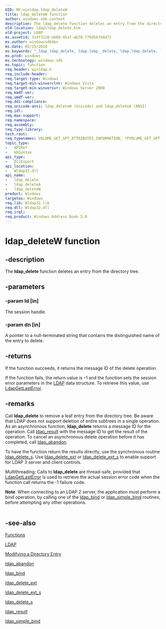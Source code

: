 ```yaml
---
UID: NF:winldap.ldap_deleteW
title: ldap_deleteW function
author: windows-sdk-content
description: The ldap_delete function deletes an entry from the directory tree.
old-location: ldap\ldap_delete.htm
old-project: LDAP
ms.assetid: 314f3128-ab09-45a7-a678-779d5b7d4d72
ms.author: windowssdkdev
ms.date: 05/15/2018
ms.keywords: "_ldap_ldap_delete, ldap.ldap__delete, ldap.ldap_delete, ldap_delete, ldap_delete function [LDAP], ldap_deleteA, ldap_deleteW, winldap/ldap_delete, winldap/ldap_deleteA, winldap/ldap_deleteW"
ms.prod: windows
ms.technology: windows-sdk
ms.topic: function
req.header: winldap.h
req.include-header: 
req.target-type: Windows
req.target-min-winverclnt: Windows Vista
req.target-min-winversvr: Windows Server 2008
req.kmdf-ver: 
req.umdf-ver: 
req.ddi-compliance: 
req.unicode-ansi: ldap_deleteW (Unicode) and ldap_deleteA (ANSI)
req.idl: 
req.max-support: 
req.namespace: 
req.assembly: 
req.type-library: 
tech.root: 
req.typenames: VOLUME_GET_GPT_ATTRIBUTES_INFORMATION, *PVOLUME_GET_GPT_ATTRIBUTES_INFORMATION
topic_type:
-	APIRef
-	kbSyntax
api_type:
-	DllExport
api_location:
-	Wldap32.dll
api_name:
-	ldap_delete
-	ldap_deleteA
-	ldap_deleteW
product: Windows
targetos: Windows
req.lib: Wldap32.lib
req.dll: Wldap32.dll
req.irql: 
req.product: Windows Address Book 5.0
---
```


# ldap_deleteW function


## -description


The <b>ldap_delete</b> function deletes an entry from the directory tree.


## -parameters




### -param ld [in]

The session handle.


### -param dn [in]

A pointer to a null-terminated string that contains the distinguished name of the entry to delete.


## -returns



If the function succeeds, it returns the message ID of the delete operation.

If the function fails, the return value is –1 and the function sets the session error parameters in the 
<a href="https://msdn.microsoft.com/844093e1-daba-494d-91b3-67455ff2e456">LDAP</a> data structure. To retrieve this value, use <a href="https://msdn.microsoft.com/04bcdd90-344a-4f2d-a700-e725584e49d9">LdapGetLastError</a>.




## -remarks



Call <b>ldap_delete</b> to remove a leaf entry from the directory tree. Be aware that LDAP does not support deletion of entire subtrees in a single operation. As an asynchronous function, <b>ldap_delete</b> returns a message ID for the operation. Call 
<a href="https://msdn.microsoft.com/e047fccc-a875-4360-be1b-3ac3dea15dd6">ldap_result</a> with the message ID to get the result of the operation. To cancel an asynchronous delete operation before it has completed, call 
<a href="https://msdn.microsoft.com/5c238d98-77f5-4702-bae1-80cdec70a30c">ldap_abandon</a>.

To have the function return the results directly, use the synchronous routine 
<a href="https://msdn.microsoft.com/cded1b76-0fad-454f-bf5a-c500c9079f08">ldap_delete_s</a>. Use 
<a href="https://msdn.microsoft.com/65c4fa7c-76d8-47ec-b5c5-bf671529f5f1">ldap_delete_ext</a> or 
<a href="https://msdn.microsoft.com/eb00a5c1-b7b8-4b68-9d91-d52235f5e1ff">ldap_delete_ext_s</a> to enable support for LDAP 3 server and client controls.

Multithreading: Calls to <b>ldap_delete</b> are thread-safe, provided that 
<a href="https://msdn.microsoft.com/04bcdd90-344a-4f2d-a700-e725584e49d9">LdapGetLastError</a> is used to retrieve the actual session error code when the function call returns the -1 failure code.

<div class="alert"><b>Note</b>  When connecting to an LDAP 2 server, the application must perform a bind operation, by calling one of the 
<a href="https://msdn.microsoft.com/889636f2-3dd0-4027-aa35-d7b7930d9e69">ldap_bind</a> or 
<a href="https://msdn.microsoft.com/13fc47c5-094b-4a91-8e5f-bfff8c72b431">ldap_simple_bind</a> routines, before attempting any other operations.</div>
<div> </div>



## -see-also




<a href="https://msdn.microsoft.com/library/windows/hardware/dn938561">Functions</a>



<a href="https://msdn.microsoft.com/844093e1-daba-494d-91b3-67455ff2e456">LDAP</a>



<a href="https://msdn.microsoft.com/ad7be3a1-663c-489e-8eb3-1aea910ee366">Modifying a Directory Entry</a>



<a href="https://msdn.microsoft.com/5c238d98-77f5-4702-bae1-80cdec70a30c">ldap_abandon</a>



<a href="https://msdn.microsoft.com/889636f2-3dd0-4027-aa35-d7b7930d9e69">ldap_bind</a>



<a href="https://msdn.microsoft.com/65c4fa7c-76d8-47ec-b5c5-bf671529f5f1">ldap_delete_ext</a>



<a href="https://msdn.microsoft.com/eb00a5c1-b7b8-4b68-9d91-d52235f5e1ff">ldap_delete_ext_s</a>



<a href="https://msdn.microsoft.com/cded1b76-0fad-454f-bf5a-c500c9079f08">ldap_delete_s</a>



<a href="https://msdn.microsoft.com/e047fccc-a875-4360-be1b-3ac3dea15dd6">ldap_result</a>



<a href="https://msdn.microsoft.com/13fc47c5-094b-4a91-8e5f-bfff8c72b431">ldap_simple_bind</a>
 

 

